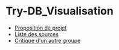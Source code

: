 # Try-DB_Visualisation

* [Proposition de projet](docs/proposal.md)
* [Liste des sources](docs/data.md)
* [Critique d'un autre groupe](docs/review.md)
